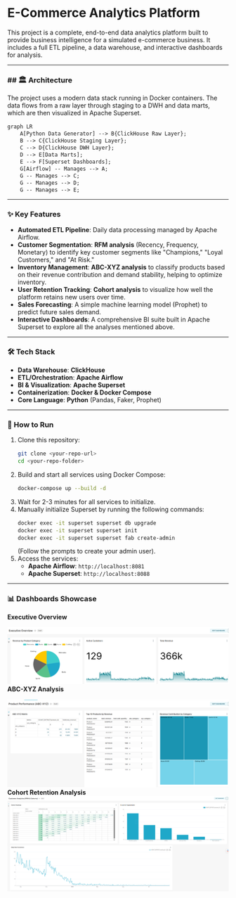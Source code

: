 # E-Commerce Analytics Platform

This project is a complete, end-to-end data analytics platform built to provide business intelligence for a simulated e-commerce business. It includes a full ETL pipeline, a data warehouse, and interactive dashboards for analysis.

---
### ## 🏛️ Architecture
The project uses a modern data stack running in Docker containers. The data flows from a raw layer through staging to a DWH and data marts, which are then visualized in Apache Superset.

```mermaid
graph LR
    A[Python Data Generator] --> B{ClickHouse Raw Layer};
    B --> C{ClickHouse Staging Layer};
    C --> D{ClickHouse DWH Layer};
    D --> E[Data Marts];
    E --> F[Superset Dashboards];
    G[Airflow] -- Manages --> A;
    G -- Manages --> C;
    G -- Manages --> D;
    G -- Manages --> E;
```

---
### ✨ Key Features
* **Automated ETL Pipeline**: Daily data processing managed by Apache Airflow.
* **Customer Segmentation**: **RFM analysis** (Recency, Frequency, Monetary) to identify key customer segments like "Champions," "Loyal Customers," and "At Risk."
* **Inventory Management**: **ABC-XYZ analysis** to classify products based on their revenue contribution and demand stability, helping to optimize inventory.
* **User Retention Tracking**: **Cohort analysis** to visualize how well the platform retains new users over time.
* **Sales Forecasting**: A simple machine learning model (Prophet) to predict future sales demand.
* **Interactive Dashboards**: A comprehensive BI suite built in Apache Superset to explore all the analyses mentioned above.

---
### 🛠️ Tech Stack
* **Data Warehouse**: **ClickHouse**
* **ETL/Orchestration**: **Apache Airflow**
* **BI & Visualization**: **Apache Superset**
* **Containerization**: **Docker & Docker Compose**
* **Core Language**: **Python** (Pandas, Faker, Prophet)

---
### 🚀 How to Run
1.  Clone this repository:
    ```bash
    git clone <your-repo-url>
    cd <your-repo-folder>
    ```
2.  Build and start all services using Docker Compose:
    ```bash
    docker-compose up --build -d
    ```
3.  Wait for 2-3 minutes for all services to initialize.
4.  Manually initialize Superset by running the following commands:
    ```bash
    docker exec -it superset superset db upgrade
    docker exec -it superset superset init
    docker exec -it superset superset fab create-admin
    ```
    (Follow the prompts to create your admin user).
5.  Access the services:
    * **Apache Airflow**: `http://localhost:8081`
    * **Apache Superset**: `http://localhost:8088`

---
### 📊 Dashboards Showcase

**Executive Overview**

![Executive Dashboard Screenshot](./images/dashboard_executive.png)
**ABC-XYZ Analysis**

![ABC-XYZ Matrix Screenshot](./images/abc_xyz_matrix.png)
**Cohort Retention Analysis**
![Cohort Retention Screenshot](./images/cohort_analysis.png)
